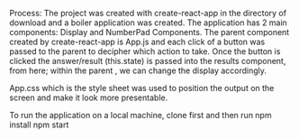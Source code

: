 Process:
The project was created with create-react-app in the directory of download and a boiler application was created. 
The application has 2 main components:
Display and NumberPad Components.
The parent component created by create-react-app is App.js and each click of a button was passed to the parent to decipher which action to take. Once the button is clicked the answer/result (this.state) is passed into the results component, from here; within the parent , we can change the display accordingly.

App.css which is the style sheet was used to position the output on the screen and make it look more presentable.

To run the application on a local machine, clone first and then run 
npm install
npm start
